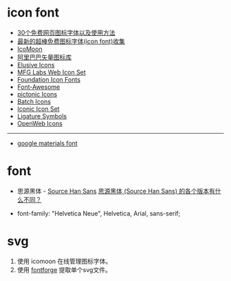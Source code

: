 
# icon font

 
* [30个免费网页图标字体以及使用方法](http://sc.chinaz.com/info/130228237055.htm)
* [最新的超棒免费图标字体(icon font)收集](http://www.gbtags.com/tools/icon/20120829-free-icon-fonts-for-web-ui/)
* [IcoMoon](https://icomoon.io/)
* [阿里巴巴矢量图标库](http://www.iconfont.cn)
* [Elusive Icons](http://elusiveicons.com/)
* [MFG Labs Web Icon Set](http://mfglabs.github.io/mfglabs-iconset/)
* [Foundation Icon Fonts](http://zurb.com/playground/foundation-icons)
* [Font-Awesome](https://fortawesome.github.com/Font-Awesome/)
* [pictonic Icons](https://pictonic.co/free)
* [Batch Icons](http://adamwhitcroft.com/batch/)
* [Iconic Icon Set](somerandomdude.com/work/iconic/)
* [Ligature Symbols](http://kudakurage.com/ligature_symbols/)
* [OpenWeb Icons](http://pfefferle.github.io/openwebicons/)

-----------------
* [google materials font](http://sandbox.runjs.cn/show/cq4fv9sd)


# font
* 思源黑体 -  [Source Han Sans](https://sourceforge.net/projects/source-han-sans.adobe/)  [思源黑体 (Source Han Sans) 的各个版本有什么不同？](https://www.zhihu.com/question/24639343)

* font-family: "Helvetica Neue", Helvetica, Arial, sans-serif;


# svg

1. 使用 icomoon 在线管理图标字体。
2. 使用 [fontforge](http://fontforge.github.io/) 提取单个svg文件。